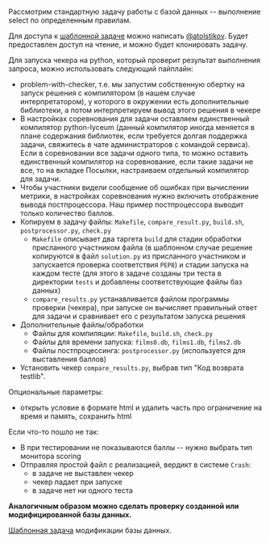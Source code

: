 Рассмотрим стандартную задачу работы с базой данных --
выполнение select по определенным правилам.

Для доступа к [шаблонной задаче](https://contest.yandex.ru/admin/ng#/problem/1243219/2020_09_28/0KpI7qb311) можно
написать [@atolstikov](https://t.me/atolstikov). Будет предоставлен доступ на чтение, и можно будет клонировать задачу.

Для запуска чекера на python, который проверит результат выполнения запроса, можно использовать следующий пайплайн:
* problem-with-checker, т.е. мы запустим собственную обертку на запуск решения с компилятором (в нашем случае
  интерпретатором), у которого в окружении есть дополнительные библиотеки, а потом интерпретируем вывод этого решения в
  чекере
* В настройках соревнования для задачи оставляем единственный компилятор python-lyceum (данный компилятор иногда
  меняется в плане содержания библиотек, если требуется долгая поддержка задачи, свяжитесь в чате администраторов с
  командой сервиса). Если в соревновании все задачи одного типа, то можно оставить единственный компилятор на
  соревнование, если такие задачи не все, то на вкладке Посылки, настраиваем отдельный компилятор для задачи.
* Чтобы участники видели сообщение об ошибках при вычислении метрики, в настройках соревнования нужно включить
  отображение вывода постпроцессора. Наш пример постпроцессора выводит только количество баллов.
* Копируем в задачу файлы: `Makefile`, `compare_result.py`, `build.sh`, `postprocessor.py`, `check.py`
  * `Makefile` описывает два таргета `build` для стадии обработки присланного участником файла (в шаблонном случае
    решение копируются в файл `solution.py` из присланного участником и запускается проверка соответствия `PEP8`)
    и стадии запуска на каждом тесте (для этого в задаче созданы три теста в директории `tests` и добавлены
    соответствующие файлы баз данных)
  * `compare_results.py` устанавливается файлом программы проверки (чекера), при запуске он вычисляет правильный ответ
    для задачи и сравнивает его с результатом запуска решения
* Дополнительные файлы/обработки
  * Файлы для компиляции: `Makefile`, `build.sh`, `check.py`
  * Файлы для времени запуска: `films0.db`, `films1.db`, `films2.db`
  * Файлы постпроцессинга: `postprocessor.py` (используется для выставления баллов)
* Установить чекер `compare_results.py`, выбрав тип "Код возврата testlib".

Опциональные параметры:
* открыть условие в формате html и удалить часть про ограничение на время и память, сохранить html

Если что-то пошло не так:
* В при тестировании не показываются баллы -- нужно выбрать тип монитора scoring
* Отправляя простой файл с реализацией, вердикт в системе `Crash`:
  * в задаче не выставлен чекер
  * чекер падает при запуске
  * в задаче нет ни одного теста

**Аналогичным образом можно сделать проверку созданной или модифицированной базы данных.**

[Шаблонная задача](https://contest.yandex.ru/admin/ng#/problem/539759/2020_09_28/afCjveIJQI) модификации базы данных.
